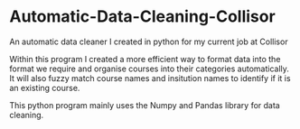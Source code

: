 # Automatic-Data-Cleaning-Collisor
An automatic data cleaner I created in python for my current job at Collisor

Within this program I created a more efficient way to format data into the format we require and organise courses into their categories automatically. It will also fuzzy match course names and insitution names to identify if it is an existing course.

This python program mainly uses the Numpy and Pandas library for data cleaning.
